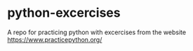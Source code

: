 # python-excercises
A repo for practicing python with excercises from the website https://www.practicepython.org/
